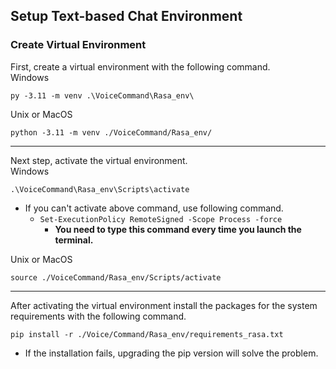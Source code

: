 Setup Text-based Chat Environment
---
### Create Virtual Environment
First, create a virtual environment with the following command.\
Windows
```
py -3.11 -m venv .\VoiceCommand\Rasa_env\
```

Unix or MacOS
```
python -3.11 -m venv ./VoiceCommand/Rasa_env/
```
---

Next step, activate the virtual environment. \
Windows
```
.\VoiceCommand\Rasa_env\Scripts\activate
```
- If you can't activate above command, use following command.
    - ```Set-ExecutionPolicy RemoteSigned -Scope Process -force```
        - **You need to type this command every time you launch the terminal.**

Unix or MacOS
```
source ./VoiceCommand/Rasa_env/Scripts/activate
```
---
After activating the virtual environment install the packages for the system requirements with the following command.
```
pip install -r ./Voice/Command/Rasa_env/requirements_rasa.txt
```
- If the installation fails, upgrading the pip version will solve the problem.